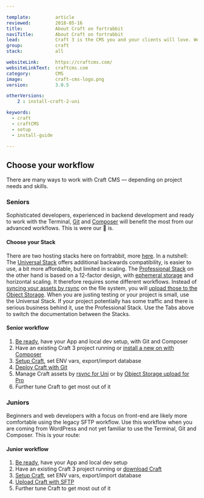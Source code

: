 ```yaml
---

template:         article
reviewed:         2018-05-16
title:            About Craft on fortrabbit
naviTitle:        About Craft on fortrabbit
lead:             Craft 3 is the CMS you and your clients will love. We love it too. Our aim is to help you — the developer — to successfully develop and deploy Craft here. This is your entry point. 
group:            craft
stack:            all

websiteLink:      https://craftcms.com/
websiteLinkText:  craftcms.com
category:         CMS
image:            craft-cms-logo.png
version:          3.0.5

otherVersions:
    2 : install-craft-2-uni

keywords:
  - craft
  - craftCMS
  - setup
  - install-guide

---
```



## Choose your workflow

There are many ways to work with Craft CMS — depending on project needs and skills.

### Seniors

Sophisticated developers, experienced in backend development and ready to work with the Terminal, [Git](/git) and [Composer](/composer) will benefit the most from our advanced workflows. This is were our 💜 is.

#### Choose your Stack

There are two hosting stacks here on fortrabbit, more [here](/stacks). In a nutshell: The [Universal Stack](/app-uni) offers additional backwards compatibility, is easier to use, a bit more affordable, but limited in scaling. The [Professional Stack](/app-pro) on the other hand is based on a 12-factor design, with [ephemeral storage](/app-pro#toc-ephemeral-storage) and horizontal scaling. It therefore requires some different workflows. Instead of [syncing your assets by rsync](/craft-3-assets-uni) on the file system, you will [upload those to the Object Storage](/craft-3-assets-pro). When you are justing testing or your project is small, use the Universal Stack. If your project potentially has some traffic and there is serious business behind it, use the Professional Stack. Use the Tabs above to switch the documentation between the Stacks.

#### Senior workflow

1. [Be ready](/get-ready), have your App and local dev setup, with Git and Composer
2. Have an existing Craft 3 project running or [install a new on with Composer](craft-3-install-local#toc-1a-download-craft-with-composer)
3. [Setup Craft](/craft-3-setup), set ENV vars, export/import database
4. [Deploy Craft with Git](/craft-3-deploy-git)
5. Manage Craft assets by [rsync for Uni](/craft-3-assets-uni) or by [Object Storage upload for Pro](/craft-3-assets-pro) 
6. Further tune Craft to get most out of it


### Juniors

Beginners and web developers with a focus on front-end are likely more comfortable using the legacy SFTP workflow. Use this workflow when you are coming from WordPress and not yet familiar to use the Terminal, Git and Composer. This is your route:

#### Junior workflow

1. [Be ready](/get-ready), have your App and local dev setup
2. Have an existing Craft 3 project running or [download Craft](craft-3-install-local#toc-1b-download-the-craft-zip-file)
3. [Setup Craft](/craft-3-setup), set ENV vars, export/import database
4. [Upload Craft with SFTP](/craft-3-upload-sftp)
5. Further tune Craft to get most out of it




